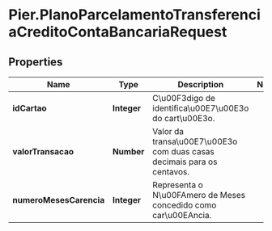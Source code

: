 # Pier.PlanoParcelamentoTransferenciaCreditoContaBancariaRequest

## Properties
Name | Type | Description | Notes
------------ | ------------- | ------------- | -------------
**idCartao** | **Integer** | C\u00F3digo de identifica\u00E7\u00E3o do cart\u00E3o. | 
**valorTransacao** | **Number** | Valor da transa\u00E7\u00E3o com duas casas decimais para os centavos. | 
**numeroMesesCarencia** | **Integer** | Representa o N\u00FAmero de Meses concedido como car\u00EAncia. | 


